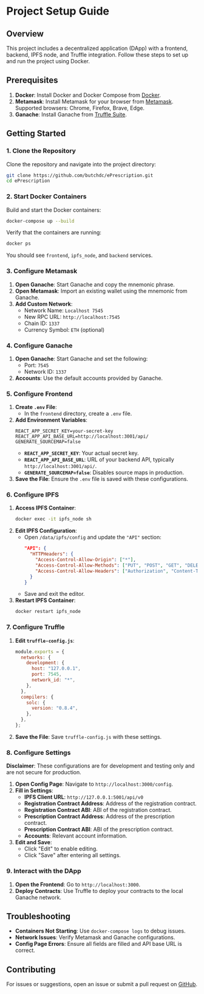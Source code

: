 # Project Setup Guide
## Overview
This project includes a decentralized application (DApp) with a frontend, backend, IPFS node, and Truffle integration. Follow these steps to set up and run the project using Docker.
## Prerequisites
1. **Docker**: Install Docker and Docker Compose from [Docker](https://www.docker.com/get-started).
2. **Metamask**: Install Metamask for your browser from [Metamask](https://metamask.io/download.html). Supported browsers: Chrome, Firefox, Brave, Edge.
3. **Ganache**: Install Ganache from [Truffle Suite](https://www.trufflesuite.com/ganache).
## Getting Started
### 1. Clone the Repository
Clone the repository and navigate into the project directory:
```bash
git clone https://github.com/butchdc/ePrescription.git
cd ePrescription
```
### 2. Start Docker Containers
Build and start the Docker containers:
```bash
docker-compose up --build
```
Verify that the containers are running:
```bash
docker ps
```
You should see `frontend`, `ipfs_node`, and `backend` services.
### 3. Configure Metamask
1. **Open Ganache**: Start Ganache and copy the mnemonic phrase.
2. **Open Metamask**: Import an existing wallet using the mnemonic from Ganache.
3. **Add Custom Network**:
   - Network Name: `Localhost 7545`
   - New RPC URL: `http://localhost:7545`
   - Chain ID: `1337`
   - Currency Symbol: `ETH` (optional)
### 4. Configure Ganache
1. **Open Ganache**: Start Ganache and set the following:
   - Port: `7545`
   - Network ID: `1337`
2. **Accounts**: Use the default accounts provided by Ganache.
### 5. Configure Frontend
1. **Create `.env` File**:
   - In the `frontend` directory, create a `.env` file.
2. **Add Environment Variables**:
   ```plaintext
   REACT_APP_SECRET_KEY=your-secret-key
   REACT_APP_API_BASE_URL=http://localhost:3001/api/
   GENERATE_SOURCEMAP=false
   ```
   - **`REACT_APP_SECRET_KEY`**: Your actual secret key.
   - **`REACT_APP_API_BASE_URL`**: URL of your backend API, typically `http://localhost:3001/api/`.
   - **`GENERATE_SOURCEMAP=false`**: Disables source maps in production.
3. **Save the File**: Ensure the `.env` file is saved with these configurations.
### 6. Configure IPFS
1. **Access IPFS Container**:
   ```bash
   docker exec -it ipfs_node sh
   ```
2. **Edit IPFS Configuration**:
   - Open `/data/ipfs/config` and update the `"API"` section:
     ```json
     "API": {
       "HTTPHeaders": {
         "Access-Control-Allow-Origin": ["*"],
         "Access-Control-Allow-Methods": ["PUT", "POST", "GET", "DELETE", "OPTIONS"],
         "Access-Control-Allow-Headers": ["Authorization", "Content-Type"]
       }
     }
     ```
   - Save and exit the editor.
3. **Restart IPFS Container**:
   ```bash
   docker restart ipfs_node
   ```
### 7. Configure Truffle
1. **Edit `truffle-config.js`**:
   ```javascript
   module.exports = {
     networks: {
       development: {
         host: "127.0.0.1",
         port: 7545,
         network_id: "*",
       },
     },
     compilers: {
       solc: {
         version: "0.8.4",
       },
     },
   };
   ```
2. **Save the File**: Save `truffle-config.js` with these settings.
### 8. Configure Settings
**Disclaimer**: These configurations are for development and testing only and are not secure for production.
1. **Open Config Page**: Navigate to `http://localhost:3000/config`.
2. **Fill in Settings**:
   - **IPFS Client URL**: `http://127.0.0.1:5001/api/v0`
   - **Registration Contract Address**: Address of the registration contract.
   - **Registration Contract ABI**: ABI of the registration contract.
   - **Prescription Contract Address**: Address of the prescription contract.
   - **Prescription Contract ABI**: ABI of the prescription contract.
   - **Accounts**: Relevant account information.
3. **Edit and Save**:
   - Click "Edit" to enable editing.
   - Click "Save" after entering all settings.
### 9. Interact with the DApp
1. **Open the Frontend**: Go to `http://localhost:3000`.
2. **Deploy Contracts**: Use Truffle to deploy your contracts to the local Ganache network.
## Troubleshooting
- **Containers Not Starting**: Use `docker-compose logs` to debug issues.
- **Network Issues**: Verify Metamask and Ganache configurations.
- **Config Page Errors**: Ensure all fields are filled and API base URL is correct.
## Contributing
For issues or suggestions, open an issue or submit a pull request on [GitHub](https://github.com/butchdc/ePrescription).
